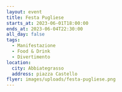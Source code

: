 ```yaml
---
layout: event
title: Festa Pugliese
starts_at: 2023-06-01T18:00:00
ends_at: 2023-06-04T22:30:00
all_day: false
tags:
  - Manifestazione
  - Food & Drink
  - Divertimento
location:
  city: Abbiategrasso
  address: piazza Castello
flyer: images/uploads/festa-pugliese.png
---
```

